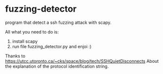 # fuzzing-detector
program that detect a ssh fuzzing attack with scapy.

All what you need to do is:
1. install scapy
2. run file fuzzing_detector.py and enjoi :)

Thanks to https://utcc.utoronto.ca/~cks/space/blog/tech/SSHQuietDisconnects
About the explanation of the protocol identification string.
